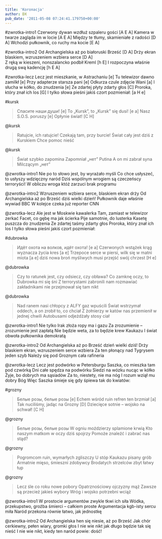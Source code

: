 ```yaml
---
title: 'Koronacja'
author: DX
pub_date: '2011-05-08 07:24:41.179750+00:00'
---
```


#zwrotka-intro1
Czerwony dywan wzdłuż szpaleru gości [A E A]
Kamera w twarze zagląda im w locie [A E A]
Między te tłumy, skamieniałe z radości [D A]
Wchodzi pułkownik, co ruchy ma kocie [E A]

#zwrotka-intro2
Od Archangielska aż po białoruski Brześć [D A]
Drży ekran blaskiem, wzruszeniem wzbiera serce [D A]  
Z ręką w kieszeni, nonszalancko podbił Kreml [h E]
I rozpoczyna właśnie drugą swą kadencję [h E A]

#zwrotka-lecz
Lecz jest mieszkanie, w Astrachaniu [e]
Tu telewizor dawno zamilkł [e]
Przy adapterze starsza pani [e]
Odkurza czule zdjęcie Wani [a]
I słucha w kółko, do znudzenia [e]
Ze zdartej płyty zdarty głos [C]
Proroka, który znał ich los [G]
I tylko słowa pieśni jakiś czort pozmieniał: [a H e]

#kursk
>Спасите наши души! [e]
>To „Kursk”, to „Kursk” się dusi! [e a]
>Nasz S.O.S. poruszy [e]
>Opłynie świat! [C H]

@kursk
>Ratujcie, ich ratujcie!
>Czekają tam, przy burcie!
>Świat cały jest dziś z Kurskiem
>Chce pomoc nieść

@kursk
>Świat szybko zapomina
>Zapomniał  „нет” Putina
>A on mi zabrał syna
>Milczącym „нет”

@zwrotka-intro1
Nie po to słowo jest, by wyrażało myśli
Co chce usłyszeć, to usłyszy wdzięczny naród
Dziś wspólnym wrogiem są czeczeńscy terroryści!
W obliczu wroga któż zarzuci brak programu

@zwrotka-intro2
Wzruszeniem wzbiera serce, blaskiem ekran drży
Od Archangielska aż po Brześć dziś wielki dzień!
Pułkownik daje właśnie wywiad BBC
W kolejce czeka już reporter CNN

@zwrotka-lecz
Ale jest w Moskwie kawalerka
Tam, zamiast w telewizor zerkać
Facet, co gębę ma jak ścierka
Pije samotnie, do lusterka
Kasetę puszcza do znudzenia
Ze zdartej taśmy zdarty głos
Proroka, który znał ich los
I tylko słowa pieśni jakiś czort pozmieniał:

#dubrowka
>Идёт охота на волков, идёт охота! [e a]
>Czerwonych wstążek krąg wyznacza życia kres [a e]
>Trzepoce serce w piersi, wilk się w matni miota [a e]
>dziś nowa broń myśliwych musi przejść swój chrzest [H e]

@dubrowka
>Czy to ratunek jest, czy odsiecz, czy obława?
>Co zamknę oczy, to Dubrowka mi się śni
>Z terrorystami zabronili nam rozmawiać
>zakładnikami nie przejmował się tam nikt

@dubrowka
>Nad ranem nasi chłopcy z ALFY gaz wpuścili
>Świat wstrzymał oddech, a on zrobił to, co chciał
>Z żołnierzy w katów nas przemienił w jednej chwili 
>Autobusami odjeżdżały stosy ciał

@zwrotka-intro1
Nie tylko Irak złoża ropy ma i gazu
Za zrozumienie – zrozumienie jest zapłatą
Nie będzie weta, za to będzie krew Kaukazu
I świat obwoła pułkownika demokratą

@zwrotka-intro2
Od Archangielska aż po Brześć dzień wielki dziś!
Drży blaskiem ekran, wzruszeniem serce wzbiera
Za ten płonący nad Tygrysem jeden szyb
Należy się pod Groznym cała rafineria

@zwrotka-lecz
Lecz jest podwórko w Petersburgu
Saszka, co mieszka tam pod czwórką
Dni całe spędza na podwórku
Siedzi na wózku nucąc w kółko
Żyje, bo dobrych ma sąsiadów
Za to, niestety, nie ma nóg
I rozum wziął mu dobry Bóg
Więc Saszka śmieje się gdy śpiewa tak do kwiatów:

#grozny
>Белые розы, белые розы [e]
>Echem wśród ruin refren ten brzmiał [a] 
>Tak nuciliśmy, jadąc na Grozny [D]
>Dziecięce sotnie – wojsko na schwał! [C H]

@grozny
>Белые розы, белые розы
>W ogniu moździerzy splamione krwią
>Kto naszym matkom w oczy dziś spojrzy
>Pomoże znaleźć i zabrać nas stąd?

@grozny
>Pogromcom ruin, wymarłych zgliszczy
>U stóp Kaukazu pisany grób
>Armatnie mięso, śmieszni zdobywcy
>Brodatych strzelców zbyt łatwy łup

@grozny
>Lecz śle co roku nowe pobory
>Opatrznościowy ojczyzny mąż
>Zawsze są przecież jakieś wybory
>Wróg i wojsko potrzebni wciąż

@zwrotka-intro1
W prostocie argumentów zwykle tkwi ich siła
Wódka, przekupstwo, groźba śmierci – całkiem proste
Argumentacja kgb-isty sercu miła
Naród przekona równie łatwo, jak jednostkę

@zwrotka-intro2
Od Archangielska hen się niesie, aż po Brześć
Jak chór cerkiewny, pełen wiary, gromki głos
I nie wie nikt jak długo będzie tak się nieść
I nie wie nikt, kiedy ten naród powie: dość!